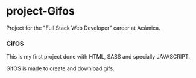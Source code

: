# project-Gifos
Project for the "Full Stack Web Developer" career at Acámica.

<h3>GifOS</h3>

This is my first project done with HTML, SASS and specially JAVASCRIPT.

GifOS is made to create and download gifs.
